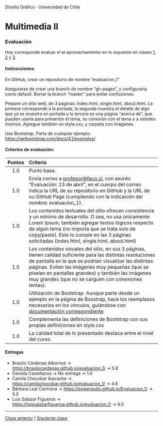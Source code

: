 Diseño Gráfico · Universidad de Chile

# Multimedia II

### Evaluación

Hoy corresponde evaluar el el aprovechamiento en lo expuesto en clases [1](https://github.com/profesorfaco/multimedia2_1/), [2](https://github.com/profesorfaco/multimedia2_2/) y [3](https://github.com/profesorfaco/multimedia2_3/).

#### Instrucciones:

En GitHub, crear un repositorio de nombre “evaluacion_1”

Asegurarse de crear una branch de nombre “gh-pages”, y configurarla como default. Borrar la branch “master” para evitar confusiones.

Prepare un sitio web, de 3 páginas: index.html, single.html, about.html. La primera corresponde a la portada, la segunda muestra el detalle de algo que ya se muestra en portada y la tercera es una página “acerca de”, que pueden usarla para presentar el tema, su conexión con el tema o a ustedes mismos. Agregue también un style.css, y carpeta con imágenes.

Use Bootstrap. Parta de cualquier ejemplo: https://getbootstrap.com/docs/4.1/examples/

#### Criterios de evaluación:

| Puntos | Criterio |
|:---:|:---|
| 1.0 | Punto base. |
| 1.0 | Envía correo a profesor@faco.cl, con asunto “Evaluación: 13 de abril”, en el cuerpo del correo indica la URL de su repositorio en GitHub y la URL de su GitHub Page (cumpliendo con la indicación del nombre: evaluacion_1).     |
| 1.0 | Los contenidos textuales del sitio ofrecen consistencia y un mínimo de desarrollo. O sea, no usa únicamente Lorem Ipsum, también agregar textos lógicos respecto de algún tema (no importa que se trata solo de copy/paste). Esto lo cumple en las 3 páginas solicitadas (index.html, single.html, about.html) |
| 1.0 | Los contenidos visuales del sitio, en sus 3 páginas, tienen calidad suficiente para las distintas resoluciones de pantalla en la que se podrían visualizar las distintas páginas. Eviten las imágenes muy pequeñas (que se pixelan en pantallas grandes) y también las imágenes muy grandes (que no se carguen con conexiones lentas).|
| 1.0 | Utilización de Bootstrap. Aunque parte desde un ejemplo en la página de Boostrap, hace los reemplazos necesarios en los vínculos, guiándose con [documentación correspondiente](https://getbootstrap.com/docs/4.1/getting-started/introduction/#quick-start) |
| 1.0 | Complementa las definiciones de Bootstrap con sus propias definiciones en style.css |
| 1.0 | La calidad total de lo presentado destaca entre el nivel del curso. |

#### Entregas

- Braulio Cárdenas Albornoz → https://brauliocardenas.github.io/evaluacion_1/ → 5.8
- Daniela Castellanos → No entrega → 1.0
- Camila Chocobar Ibacache → https://camilachocobar.github.io/evaluacion_1/ → 4.8
- Bárbara Leal Carmona → https://powerpudu.github.io/Evaluacion_1/ → 5.0
- Luis Salazar Figueroa → https://luissalazarfigueroa.github.io/evaluacion_1/ → 6.0

- - - - - - - 

[Clase anterior](https://github.com/profesorfaco/multimedia2_3) | [Siguiente clase](https://github.com/profesorfaco/multimedia2_5)
